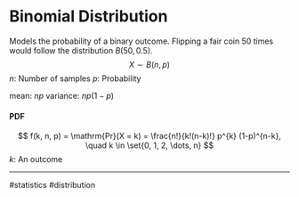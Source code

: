 # Binomial Distribution
Models the probability of a binary outcome. Flipping a fair coin $50$ times would follow the distribution $B(50, 0.5)$.
$$
X \sim B(n, p)
$$
$n$: Number of samples
$p$: Probability

mean: $np$
variance: $np(1-p)$

#### PDF
$$
f(k, n, p) = \mathrm{Pr}(X = k) =
\frac{n!}{k!(n-k)!}
p^{k} (1-p)^{n-k},
\quad k \in \set{0, 1, 2, \dots, n}
$$
$k$: An outcome


---
#statistics #distribution